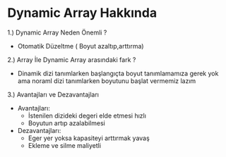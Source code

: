 # Dynamic Array Hakkında 

1.) Dynamic Array Neden Önemli ?
 - Otomatik Düzeltme ( Boyut azaltıp,arttırma)

2.) Array İle Dynamic Array arasındaki fark ? 
- Dinamik dizi tanımlarken başlangıçta boyut tanımlamamıza gerek yok ama noraml dizi tanımlarken boyutunu başlat vermemiz lazım

3.) Avantajları ve Dezavantajları
* Avantajları:
    - İstenilen dizideki degeri elde etmesi hızlı
    - Boyutun artıp azalabilmesi
* Dezavantajları:
    - Eger yer yoksa kapasiteyi arttırmak yavaş
    - Ekleme ve silme maliyetli
